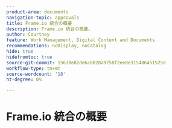 ```yaml
---
product-area: documents
navigation-topic: approvals
title: Frame.io 統合の概要
description: Frame.io 統合の概要。
author: Courtney
feature: Work Management, Digital Content and Documents
recommendations: noDisplay, noCatalog
hide: true
hidefromtoc: true
source-git-commit: 15630e82de6c8828a9758f2ee8e315486451525d
workflow-type: tm+mt
source-wordcount: '18'
ht-degree: 0%

---
```



# Frame.io 統合の概要
